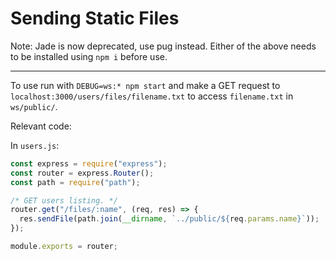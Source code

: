 # Sending Static Files

Note: Jade is now deprecated, use pug instead. Either of the above needs to be
installed using `npm i` before use.

---

To use run with `DEBUG=ws:* npm start` and make
a GET request to `localhost:3000/users/files/filename.txt` to access
`filename.txt` in `ws/public/`.

Relevant code:

In `users.js`:

```js
const express = require("express");
const router = express.Router();
const path = require("path");

/* GET users listing. */
router.get("/files/:name", (req, res) => {
  res.sendFile(path.join(__dirname, `../public/${req.params.name}`));
});

module.exports = router;
```